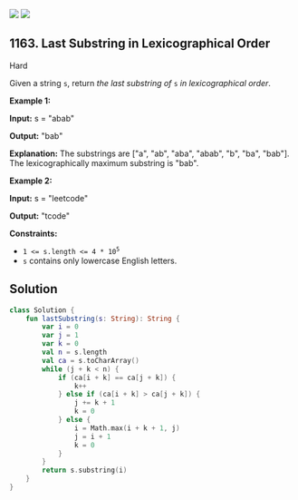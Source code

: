 [![](https://img.shields.io/github/stars/javadev/LeetCode-in-Kotlin?label=Stars&style=flat-square)](https://github.com/javadev/LeetCode-in-Kotlin)
[![](https://img.shields.io/github/forks/javadev/LeetCode-in-Kotlin?label=Fork%20me%20on%20GitHub%20&style=flat-square)](https://github.com/javadev/LeetCode-in-Kotlin/fork)

## 1163\. Last Substring in Lexicographical Order

Hard

Given a string `s`, return _the last substring of_ `s` _in lexicographical order_.

**Example 1:**

**Input:** s = "abab"

**Output:** "bab"

**Explanation:** The substrings are ["a", "ab", "aba", "abab", "b", "ba", "bab"]. The lexicographically maximum substring is "bab".

**Example 2:**

**Input:** s = "leetcode"

**Output:** "tcode"

**Constraints:**

*   <code>1 <= s.length <= 4 * 10<sup>5</sup></code>
*   `s` contains only lowercase English letters.

## Solution

```kotlin
class Solution {
    fun lastSubstring(s: String): String {
        var i = 0
        var j = 1
        var k = 0
        val n = s.length
        val ca = s.toCharArray()
        while (j + k < n) {
            if (ca[i + k] == ca[j + k]) {
                k++
            } else if (ca[i + k] > ca[j + k]) {
                j += k + 1
                k = 0
            } else {
                i = Math.max(i + k + 1, j)
                j = i + 1
                k = 0
            }
        }
        return s.substring(i)
    }
}
```